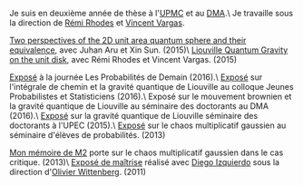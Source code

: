 Je suis en deuxième année de thèse à l'[UPMC](https://www.upmc.fr) et au [DMA](https://www.dma.ens.fr).\\
Je travaille sous la direction de [Rémi Rhodes](http://perso-math.univ-mlv.fr/users/rhodes.remi/) et [Vincent Vargas](http://www.math.ens.fr/~vargas/).

[Two perspectives of the 2D unit area quantum sphere and their equivalence](http://arxiv.org/abs/1512.06190), avec Juhan Aru et Xin Sun. (2015)\\
[Liouville Quantum Gravity on the unit disk](http://arxiv.org/abs/1502.04343), avec Rémi Rhodes et Vincent Vargas. (2015)

[Exposé](http://lesprobabilitesdedemain.math.cnrs.fr) à la journée Les Probabilités de Demain (2016).\\
[Exposé](http://jps.math.cnrs.fr) sur l'intégrale de chemin et la gravité quantique de Liouville au colloque Jeunes Probabilistes et Statisticiens (2016).\\
Exposé sur le mouvement brownien et la gravité quantique de Liouville au séminaire des doctorants au DMA (2016).\\
[Exposé](http://umr-math.univ-mlv.fr/evenements/exposes/seminaire_des_doctorants.1450270800) sur la gravité quantique de Liouville séminaire des doctorants à l'UPEC (2015).\\
[Exposé](http://www.ens.fr/spip.php?article1719) sur le chaos multiplicatif gaussien au séminaire d'élèves de probabilités. (2013)

[Mon mémoire de M2](docs/travaux/M2FULL.pdf) porte sur le chaos multiplicatif gaussien dans le cas critique. (2013)\\
[Exposé de maîtrise](docs/travaux/expos.pdf) réalisé avec [Diego Izquierdo](http://www.eleves.ens.fr/home/izquierd/) sous la direction d'[Olivier Wittenberg](http://www.math.ens.fr/~wittenberg/). (2011)